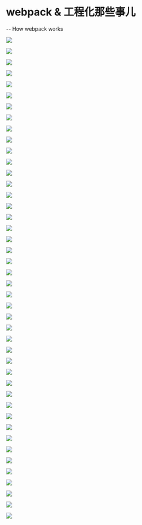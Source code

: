 # webpack & 工程化那些事儿
-- How webpack works

![](webpack%20&%20%E5%B7%A5%E7%A8%8B%E5%8C%96%E9%82%A3%E4%BA%9B%E4%BA%8B%E5%84%BF/webpack&%E5%B7%A5%E7%A8%8B%E9%82%A3%E4%BA%9B%E4%BA%8B%E5%84%BF.001.jpeg)

![](webpack%20&%20%E5%B7%A5%E7%A8%8B%E5%8C%96%E9%82%A3%E4%BA%9B%E4%BA%8B%E5%84%BF/webpack&%E5%B7%A5%E7%A8%8B%E9%82%A3%E4%BA%9B%E4%BA%8B%E5%84%BF.002.jpeg)

![](webpack%20&%20%E5%B7%A5%E7%A8%8B%E5%8C%96%E9%82%A3%E4%BA%9B%E4%BA%8B%E5%84%BF/webpack&%E5%B7%A5%E7%A8%8B%E9%82%A3%E4%BA%9B%E4%BA%8B%E5%84%BF.003.jpeg)

![](webpack%20&%20%E5%B7%A5%E7%A8%8B%E5%8C%96%E9%82%A3%E4%BA%9B%E4%BA%8B%E5%84%BF/webpack&%E5%B7%A5%E7%A8%8B%E9%82%A3%E4%BA%9B%E4%BA%8B%E5%84%BF.004.jpeg)

![](webpack%20&%20%E5%B7%A5%E7%A8%8B%E5%8C%96%E9%82%A3%E4%BA%9B%E4%BA%8B%E5%84%BF/webpack&%E5%B7%A5%E7%A8%8B%E9%82%A3%E4%BA%9B%E4%BA%8B%E5%84%BF.005.jpeg)

![](webpack%20&%20%E5%B7%A5%E7%A8%8B%E5%8C%96%E9%82%A3%E4%BA%9B%E4%BA%8B%E5%84%BF/webpack&%E5%B7%A5%E7%A8%8B%E9%82%A3%E4%BA%9B%E4%BA%8B%E5%84%BF.006.jpeg)

![](webpack%20&%20%E5%B7%A5%E7%A8%8B%E5%8C%96%E9%82%A3%E4%BA%9B%E4%BA%8B%E5%84%BF/webpack&%E5%B7%A5%E7%A8%8B%E9%82%A3%E4%BA%9B%E4%BA%8B%E5%84%BF.007.jpeg)

![](webpack%20&%20%E5%B7%A5%E7%A8%8B%E5%8C%96%E9%82%A3%E4%BA%9B%E4%BA%8B%E5%84%BF/webpack&%E5%B7%A5%E7%A8%8B%E9%82%A3%E4%BA%9B%E4%BA%8B%E5%84%BF.008.jpeg)

![](webpack%20&%20%E5%B7%A5%E7%A8%8B%E5%8C%96%E9%82%A3%E4%BA%9B%E4%BA%8B%E5%84%BF/webpack&%E5%B7%A5%E7%A8%8B%E9%82%A3%E4%BA%9B%E4%BA%8B%E5%84%BF.009.jpeg)

![](webpack%20&%20%E5%B7%A5%E7%A8%8B%E5%8C%96%E9%82%A3%E4%BA%9B%E4%BA%8B%E5%84%BF/webpack&%E5%B7%A5%E7%A8%8B%E9%82%A3%E4%BA%9B%E4%BA%8B%E5%84%BF.010.jpeg)

![](webpack%20&%20%E5%B7%A5%E7%A8%8B%E5%8C%96%E9%82%A3%E4%BA%9B%E4%BA%8B%E5%84%BF/webpack&%E5%B7%A5%E7%A8%8B%E9%82%A3%E4%BA%9B%E4%BA%8B%E5%84%BF.011.jpeg)

![](webpack%20&%20%E5%B7%A5%E7%A8%8B%E5%8C%96%E9%82%A3%E4%BA%9B%E4%BA%8B%E5%84%BF/webpack&%E5%B7%A5%E7%A8%8B%E9%82%A3%E4%BA%9B%E4%BA%8B%E5%84%BF.012.jpeg)

![](webpack%20&%20%E5%B7%A5%E7%A8%8B%E5%8C%96%E9%82%A3%E4%BA%9B%E4%BA%8B%E5%84%BF/webpack&%E5%B7%A5%E7%A8%8B%E9%82%A3%E4%BA%9B%E4%BA%8B%E5%84%BF.013.jpeg)

![](webpack%20&%20%E5%B7%A5%E7%A8%8B%E5%8C%96%E9%82%A3%E4%BA%9B%E4%BA%8B%E5%84%BF/webpack&%E5%B7%A5%E7%A8%8B%E9%82%A3%E4%BA%9B%E4%BA%8B%E5%84%BF.014.jpeg)

![](webpack%20&%20%E5%B7%A5%E7%A8%8B%E5%8C%96%E9%82%A3%E4%BA%9B%E4%BA%8B%E5%84%BF/webpack&%E5%B7%A5%E7%A8%8B%E9%82%A3%E4%BA%9B%E4%BA%8B%E5%84%BF.015.jpeg)

![](webpack%20&%20%E5%B7%A5%E7%A8%8B%E5%8C%96%E9%82%A3%E4%BA%9B%E4%BA%8B%E5%84%BF/webpack&%E5%B7%A5%E7%A8%8B%E9%82%A3%E4%BA%9B%E4%BA%8B%E5%84%BF.016.jpeg)

![](webpack%20&%20%E5%B7%A5%E7%A8%8B%E5%8C%96%E9%82%A3%E4%BA%9B%E4%BA%8B%E5%84%BF/webpack&%E5%B7%A5%E7%A8%8B%E9%82%A3%E4%BA%9B%E4%BA%8B%E5%84%BF.017.jpeg)

![](webpack%20&%20%E5%B7%A5%E7%A8%8B%E5%8C%96%E9%82%A3%E4%BA%9B%E4%BA%8B%E5%84%BF/webpack&%E5%B7%A5%E7%A8%8B%E9%82%A3%E4%BA%9B%E4%BA%8B%E5%84%BF.018.jpeg)

![](webpack%20&%20%E5%B7%A5%E7%A8%8B%E5%8C%96%E9%82%A3%E4%BA%9B%E4%BA%8B%E5%84%BF/webpack&%E5%B7%A5%E7%A8%8B%E9%82%A3%E4%BA%9B%E4%BA%8B%E5%84%BF.019.jpeg)

![](webpack%20&%20%E5%B7%A5%E7%A8%8B%E5%8C%96%E9%82%A3%E4%BA%9B%E4%BA%8B%E5%84%BF/webpack&%E5%B7%A5%E7%A8%8B%E9%82%A3%E4%BA%9B%E4%BA%8B%E5%84%BF.020.jpeg)

![](webpack%20&%20%E5%B7%A5%E7%A8%8B%E5%8C%96%E9%82%A3%E4%BA%9B%E4%BA%8B%E5%84%BF/webpack&%E5%B7%A5%E7%A8%8B%E9%82%A3%E4%BA%9B%E4%BA%8B%E5%84%BF.021.jpeg)

![](webpack%20&%20%E5%B7%A5%E7%A8%8B%E5%8C%96%E9%82%A3%E4%BA%9B%E4%BA%8B%E5%84%BF/webpack&%E5%B7%A5%E7%A8%8B%E9%82%A3%E4%BA%9B%E4%BA%8B%E5%84%BF.022.jpeg)

![](webpack%20&%20%E5%B7%A5%E7%A8%8B%E5%8C%96%E9%82%A3%E4%BA%9B%E4%BA%8B%E5%84%BF/webpack&%E5%B7%A5%E7%A8%8B%E9%82%A3%E4%BA%9B%E4%BA%8B%E5%84%BF.023.jpeg)

![](webpack%20&%20%E5%B7%A5%E7%A8%8B%E5%8C%96%E9%82%A3%E4%BA%9B%E4%BA%8B%E5%84%BF/webpack&%E5%B7%A5%E7%A8%8B%E9%82%A3%E4%BA%9B%E4%BA%8B%E5%84%BF.024.jpeg)

![](webpack%20&%20%E5%B7%A5%E7%A8%8B%E5%8C%96%E9%82%A3%E4%BA%9B%E4%BA%8B%E5%84%BF/webpack&%E5%B7%A5%E7%A8%8B%E9%82%A3%E4%BA%9B%E4%BA%8B%E5%84%BF.025.jpeg)

![](webpack%20&%20%E5%B7%A5%E7%A8%8B%E5%8C%96%E9%82%A3%E4%BA%9B%E4%BA%8B%E5%84%BF/webpack&%E5%B7%A5%E7%A8%8B%E9%82%A3%E4%BA%9B%E4%BA%8B%E5%84%BF.026.jpeg)

![](webpack%20&%20%E5%B7%A5%E7%A8%8B%E5%8C%96%E9%82%A3%E4%BA%9B%E4%BA%8B%E5%84%BF/webpack&%E5%B7%A5%E7%A8%8B%E9%82%A3%E4%BA%9B%E4%BA%8B%E5%84%BF.027.jpeg)

![](webpack%20&%20%E5%B7%A5%E7%A8%8B%E5%8C%96%E9%82%A3%E4%BA%9B%E4%BA%8B%E5%84%BF/webpack&%E5%B7%A5%E7%A8%8B%E9%82%A3%E4%BA%9B%E4%BA%8B%E5%84%BF.028.jpeg)

![](webpack%20&%20%E5%B7%A5%E7%A8%8B%E5%8C%96%E9%82%A3%E4%BA%9B%E4%BA%8B%E5%84%BF/webpack&%E5%B7%A5%E7%A8%8B%E9%82%A3%E4%BA%9B%E4%BA%8B%E5%84%BF.029.jpeg)

![](webpack%20&%20%E5%B7%A5%E7%A8%8B%E5%8C%96%E9%82%A3%E4%BA%9B%E4%BA%8B%E5%84%BF/webpack&%E5%B7%A5%E7%A8%8B%E9%82%A3%E4%BA%9B%E4%BA%8B%E5%84%BF.030.jpeg)

![](webpack%20&%20%E5%B7%A5%E7%A8%8B%E5%8C%96%E9%82%A3%E4%BA%9B%E4%BA%8B%E5%84%BF/webpack&%E5%B7%A5%E7%A8%8B%E9%82%A3%E4%BA%9B%E4%BA%8B%E5%84%BF.031.jpeg)

![](webpack%20&%20%E5%B7%A5%E7%A8%8B%E5%8C%96%E9%82%A3%E4%BA%9B%E4%BA%8B%E5%84%BF/webpack&%E5%B7%A5%E7%A8%8B%E9%82%A3%E4%BA%9B%E4%BA%8B%E5%84%BF.032.jpeg)

![](webpack%20&%20%E5%B7%A5%E7%A8%8B%E5%8C%96%E9%82%A3%E4%BA%9B%E4%BA%8B%E5%84%BF/webpack&%E5%B7%A5%E7%A8%8B%E9%82%A3%E4%BA%9B%E4%BA%8B%E5%84%BF.033.jpeg)

![](webpack%20&%20%E5%B7%A5%E7%A8%8B%E5%8C%96%E9%82%A3%E4%BA%9B%E4%BA%8B%E5%84%BF/webpack&%E5%B7%A5%E7%A8%8B%E9%82%A3%E4%BA%9B%E4%BA%8B%E5%84%BF.034.jpeg)

![](webpack%20&%20%E5%B7%A5%E7%A8%8B%E5%8C%96%E9%82%A3%E4%BA%9B%E4%BA%8B%E5%84%BF/webpack&%E5%B7%A5%E7%A8%8B%E9%82%A3%E4%BA%9B%E4%BA%8B%E5%84%BF.035.jpeg)

![](webpack%20&%20%E5%B7%A5%E7%A8%8B%E5%8C%96%E9%82%A3%E4%BA%9B%E4%BA%8B%E5%84%BF/webpack&%E5%B7%A5%E7%A8%8B%E9%82%A3%E4%BA%9B%E4%BA%8B%E5%84%BF.036.jpeg)

![](webpack%20&%20%E5%B7%A5%E7%A8%8B%E5%8C%96%E9%82%A3%E4%BA%9B%E4%BA%8B%E5%84%BF/webpack&%E5%B7%A5%E7%A8%8B%E9%82%A3%E4%BA%9B%E4%BA%8B%E5%84%BF.037.jpeg)

![](webpack%20&%20%E5%B7%A5%E7%A8%8B%E5%8C%96%E9%82%A3%E4%BA%9B%E4%BA%8B%E5%84%BF/webpack&%E5%B7%A5%E7%A8%8B%E9%82%A3%E4%BA%9B%E4%BA%8B%E5%84%BF.038.jpeg)

![](webpack%20&%20%E5%B7%A5%E7%A8%8B%E5%8C%96%E9%82%A3%E4%BA%9B%E4%BA%8B%E5%84%BF/webpack&%E5%B7%A5%E7%A8%8B%E9%82%A3%E4%BA%9B%E4%BA%8B%E5%84%BF.039.jpeg)

![](webpack%20&%20%E5%B7%A5%E7%A8%8B%E5%8C%96%E9%82%A3%E4%BA%9B%E4%BA%8B%E5%84%BF/webpack&%E5%B7%A5%E7%A8%8B%E9%82%A3%E4%BA%9B%E4%BA%8B%E5%84%BF.040.jpeg)

![](webpack%20&%20%E5%B7%A5%E7%A8%8B%E5%8C%96%E9%82%A3%E4%BA%9B%E4%BA%8B%E5%84%BF/webpack&%E5%B7%A5%E7%A8%8B%E9%82%A3%E4%BA%9B%E4%BA%8B%E5%84%BF.041.jpeg)

![](webpack%20&%20%E5%B7%A5%E7%A8%8B%E5%8C%96%E9%82%A3%E4%BA%9B%E4%BA%8B%E5%84%BF/webpack&%E5%B7%A5%E7%A8%8B%E9%82%A3%E4%BA%9B%E4%BA%8B%E5%84%BF.042.jpeg)

![](webpack%20&%20%E5%B7%A5%E7%A8%8B%E5%8C%96%E9%82%A3%E4%BA%9B%E4%BA%8B%E5%84%BF/webpack&%E5%B7%A5%E7%A8%8B%E9%82%A3%E4%BA%9B%E4%BA%8B%E5%84%BF.043.jpeg)

![](webpack%20&%20%E5%B7%A5%E7%A8%8B%E5%8C%96%E9%82%A3%E4%BA%9B%E4%BA%8B%E5%84%BF/webpack&%E5%B7%A5%E7%A8%8B%E9%82%A3%E4%BA%9B%E4%BA%8B%E5%84%BF.044.jpeg)